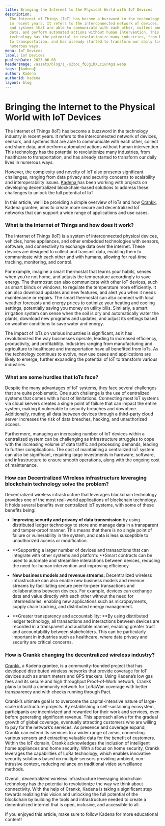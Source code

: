 ```yaml
---
title: Bringing the Internet to the Physical World with IoT Devices
description:
  The Internet of Things (IoT) has become a buzzword in the technology industry
  in recent years. It refers to the interconnected network of devices, sensors,
  and systems that are able to communicate with each other, collect and share
  data, and perform automated actions without human intervention. This
  technology has the potential to revolutionize many industries, from healthcare
  to transportation, and has already started to transform our daily lives in
  numerous ways.
menu: IoT Devices
label: IoT Devices
publishDate: 2023-06-08
headerImage: /assets/blog/1_-sZboC_fQJg1hXLc1uPAgQ.webp
tags: [kadena]
author: Kadena
authorId: kadena
layout: blog
---
```


# Bringing the Internet to the Physical World with IoT Devices

The Internet of Things (IoT) has become a buzzword in the technology industry in
recent years. It refers to the interconnected network of devices, sensors, and
systems that are able to communicate with each other, collect and share data,
and perform automated actions without human intervention. This technology has
the potential to revolutionize many industries, from healthcare to
transportation, and has already started to transform our daily lives in numerous
ways.

However, the complexity and novelty of IoT also presents significant challenges,
ranging from data privacy and security concerns to scalability and
interoperability issues. [Kadena ](http://kadena.io)has been working with
projects on developing decentralized blockchain-based solutions to address these
challenges to unlock the full potential of IoT.

In this article, we’ll be providing a simple overview of IoTs and how
[Crankk](https://crankk.io/), Kadena grantee, aims to create more secure and
decentralized IoT networks that can support a wide range of applications and use
cases.

### What is the Internet of Things and how does it work?

The Internet of Things (IoT) is a system of interconnected physical devices,
vehicles, home appliances, and other embedded technologies with sensors,
software, and connectivity to exchange data over the internet. These devices are
designed to collect and transmit data, enabling them to communicate with each
other and with humans, allowing for real-time tracking, monitoring, and control.

For example, imagine a smart thermostat that learns your habits, senses when
you’re not home, and adjusts the temperature accordingly to save energy. The
thermostat can also communicate with other IoT devices, such as smart blinds or
windows, to regulate the temperature more efficiently. It can also download
updates and new features, and alert you when it needs maintenance or repairs.
The smart thermostat can also connect with local weather forecasts and energy
prices to optimize your heating and cooling settings, potentially saving you
money on utility bills. Similarly, a smart irrigation system can sense when the
soil is dry and automatically water the plants, download new programs and
updates, and adjust its settings based on weather conditions to save water and
energy.

The impact of IoTs on various industries is significant, as it has
revolutionized the way businesses operate, leading to increased efficiency,
productivity, and profitability. Industries ranging from manufacturing and
agriculture to healthcare and transportation have all benefited from IoTs. As
the technology continues to evolve, new use cases and applications are likely to
emerge, further expanding the potential of IoT to transform various industries.

### What are some hurdles that IoTs face?

Despite the many advantages of IoT systems, they face several challenges that
are quite problematic. One such challenge is the use of centralized systems that
comes with a host of limitations. Connecting most IoT systems via cloud servers
creates a single point of failure that can impact the entire system, making it
vulnerable to security breaches and downtime. Additionally, routing all data
between devices through a third-party cloud server increases the risk of data
breaches, hacking, and unauthorized access.

Furthermore, managing an increasing number of IoT devices within a centralized
system can be challenging as infrastructure struggles to cope with the
increasing volume of data traffic and processing demands, leading to further
complications. The cost of maintaining a centralized IoT system can also be
significant, requiring large investments in hardware, software, and
infrastructure to ensure smooth operations, along with the ongoing cost of
maintenance.

### How can Decentralized Wireless infrastructure leveraging blockchain technology solve the problem?

Decentralized wireless infrastructure that leverages blockchain technology
provides one of the most real-world applications of blockchain technology. It
holds several benefits over centralized IoT systems, with some of these benefits
being:

- **Improving security and privacy of data transmission** by using distributed
  ledger technology to store and manage data in a transparent and tamper-proof
  manner. This means that there is no single point of failure or vulnerability
  in the system, and data is less susceptible to unauthorized access or
  modification.

- **Supporting a larger number of devices and transactions that can integrate
  with other systems and platform: **Smart contracts can be used to automate and
  streamline interactions between devices, reducing the need for human
  intervention and improving efficiency

- **New business models and revenue streams:** Decentralized wireless
  infrastructure can also enable new business models and revenue streams by
  facilitating secure peer-to-peer transactions and collaborations between
  devices. For example, devices can exchange data and value directly with each
  other without the need for intermediaries, enabling new applications such as
  micropayments, supply chain tracking, and distributed energy management.

- **Greater transparency and accountability: **By using distributed ledger
  technology, all transactions and interactions between devices are recorded in
  a transparent and auditable manner, enabling greater trust and accountability
  between stakeholders. This can be particularly important in industries such as
  healthcare, where data privacy and security are critical concerns.

### How is Crankk changing the decentralized wireless industry?

[Crankk](https://crankk.io/), a Kadena grantee, is a community-founded project
that has developed distributed wireless networks that provide coverage for IoT
devices such as smart meters and GPS trackers. Using Kadena’s low gas fees and
its secure and high throughput Proof-of-Work network, Crankk plans to build a
community network for LoRaWan coverage with better transparency and with checks
running through Pact.

Crankk’s ultimate goal is to overcome the capital-intensive nature of
large-scale infrastructure projects. By establishing a self-sustaining
ecosystem, participants are incentivized and rewarded for their work and
services, even before generating significant revenue. This approach allows for
the gradual growth of global coverage, eventually attracting customers who are
willing to pay for the network’s services. As presence and coverage expand,
Crankk can extend its services to a wider range of areas, connecting various
sensors and extracting valuable data for the benefit of customers. Within the
IoT domain, Crankk acknowledges the inclusion of intelligent home appliances and
home security. With a focus on home security, Crankk leverages the capabilities
of LoRa technology, which enables innovative security solutions based on
multiple sensors providing ambient, non-intrusive context, reducing reliance on
traditional video surveillance methods.

Overall, decentralized wireless infrastructure leveraging blockchain technology
has the potential to revolutionize the way we think about connectivity. With the
help of Crankk, Kadena is taking a significant step towards realizing this
vision and unlocking the full potential of the blockchain by building the tools
and infrastructure needed to create a decentralized internet that is open,
inclusive, and accessible to all.

If you enjoyed this article, make sure to follow Kadena for more educational
content!
